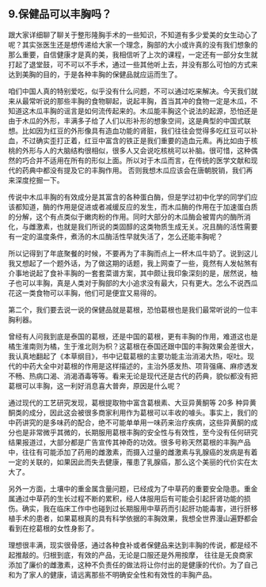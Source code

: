 ## 9.保健品可以丰胸吗？
跟大家详细聊了聊关于整形隆胸手术的一些知识，不知道有多少爱美的女生动心了呢？其实张医生还是想传递给大家一个理念，胸部的大小或许真的没有我们想象的那么重要，自信健康才是真的美，我相信听了上次的课程，一定还有一部分女生就打起了退堂鼓，可不可以不手术，通过一些其他听上去，并没有那么可怕的方式来达到美胸的目的，于是各种丰胸的保健品就应运而生了。


咱们中国人真的特别爱吃，似乎没有什么问题，不可以通过吃来解决。今天我们就来从最常听说的那些丰胸的食物聊起，说起丰胸，首当其冲的食物一定是木瓜，不知道这木瓜丰胸的谣言是如何流传起来的。木瓜能丰胸这个说法的起源，恐怕还是由于木瓜的外形，丰满多子给了人们以形补形的想象空间，这是典型的中国式联想。比如因为红豆的外形像具有造血功能的肾脏，我们往往会觉得多吃红豆可以补血，不过确实歪打正着，红豆中富含的铁正是我们重要的造血元素。再比如由于核桃的外形与人的大脑结构很相似，很多人又会说吃核桃可以补脑。很可惜，这种偶然的巧合并不适用在所有的形似上面。所以对于木瓜而言，在传统的医学文献和现代的药典中都没有提及它的丰胸作用。 否则我想木瓜应该会在唐朝脱销，我们再来深度挖掘一下。


传说中木瓜丰胸的有效成分是其富含的各种蛋白酶，但是学过初中化学的同学们应该都知道，酶的作用是促进或者减缓反应的发生，而木瓜酶的作用在于加速蛋白质的分解，这个有点类似于嫩肉粉的作用。同时大部分的木瓜酶会被胃内的酶所消化，与雌激素，也就是我们所说的类固醇的这类物质生成无关。况且酶的活性需要有一定的温度条件，煮汤的木瓜酶活性早就失活了，怎么还能丰胸呢？ 


所以记得到了年底聚餐的时候，不要再为了丰胸而点上一杯木瓜牛奶了。说到这儿我又想起了一个题外话，为了做这期的话题，我上网查了一些，竟然有人发帖煞有介事地说起了食补丰胸的一套套菜谱方案，其中颇让我印象深刻的是，居然说，柚子也可以丰胸，真是人类对于胸部的大小追求没有最大，只有更大。怎么不说西瓜花这一类食物可以丰胸，他们可是便宜又易得的。


第二个，我们要去说一说的保健品就是葛根，恐怕葛根也是我们最常听说的一位丰胸利器。 


曾经有人问我到底是泰国的葛根，还是中国的葛根，更有丰胸的作用，难道这也是橘生淮南则为橘，生于淮北则为枳？这葛根在泰国还跟中国的丰胸效果会差很大，我认真地翻起了《本草纲目》，书中记载葛根的主要功能主治消渴大热，呕吐。现代的中药大全中对葛根的作用是这样描述的，主治外感发热、项背强痛、麻疹透发不畅、热病口渴、消渴酒毒等等。看来无论是现代还是古代的药典，貌似都没有把葛根可以丰胸，这一利好消息喜大普奔，原因是什么呢？ 


通过现代的工艺研究发现，葛根提取物中富含葛根素、大豆异黄酮等 20多 种异黄酮类的成分，因此这会被很多商家利用作为葛根可以丰收的噱头。事实上，我们的中药讲究的是多味药的配合，绝不可能单单用一味药来治疗疾病，这些异黄酮的成分也是非常微乎其微的，长期服用葛根丰胸的安全性与有效性，至今没有任何研究结果报道过，大部分都是广告宣传其神奇的功效。很多号称天然葛根的丰胸产品中，往往有可能添加了药用的雌激素，而摄入过量的雌激素与乳腺癌的发病是有着一定的关联的，如果因此而失去健康，罹患了乳腺癌，那么这个美丽的代价实在太大了。 


另外一方面，土壤中的重金属含量问题，已经成为了中草药的重要安全隐患。重金属通过中草药的生长过程不断的累积，经人体服用后有可能会引起肝肾功能的损伤。确实，我在临床工作中也碰到过长期服用中草药而引起肝功能毒害，进行肝移植手术的患者，如果葛根真的具有科学依据的丰胸效果，我想全世界漫山遍野都会看到在挖葛根的女性身影了。 


理想很丰满，现实很骨感，通过各种食补或者保健品来达到丰胸的传说，都是经不起推敲的。归根到底，有效的产品，无论是口服还是外用按摩， 往往是无良商家添加了廉价的雌激素，这种不负责任的做法将让你付出的是健康的代价。为了自己和为了家人的健康，请远离那些不明确安全性和有效性的丰胸产品。

